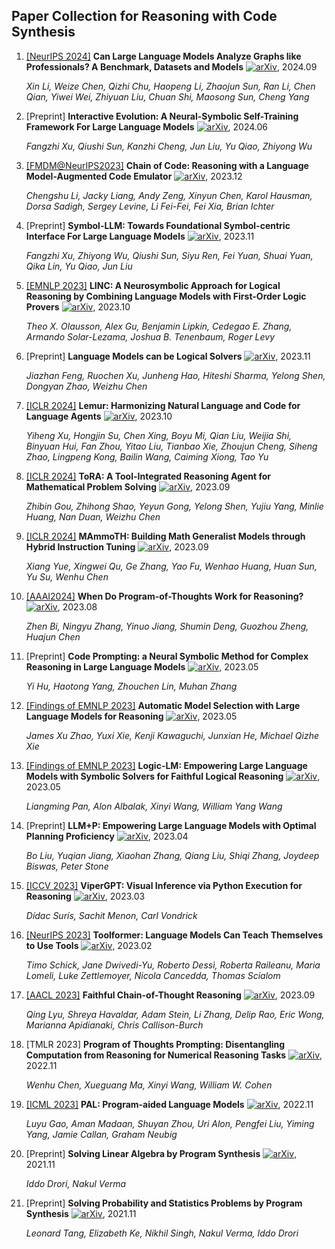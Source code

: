## Paper Collection for Reasoning with Code Synthesis

1. [[NeurIPS 2024]](https://openreview.net/forum?id=mMnL0n7Cwy#discussion) **Can Large Language Models Analyze Graphs like Professionals? A Benchmark, Datasets and Models** [![arXiv](https://img.shields.io/badge/arXiv-2409.19667-b31b1b.svg)](https://arxiv.org/abs/2409.19667), 2024.09

   *Xin Li, Weize Chen, Qizhi Chu, Haopeng Li, Zhaojun Sun, Ran Li, Chen Qian, Yiwei Wei, Zhiyuan Liu, Chuan Shi, Maosong Sun, Cheng Yang*

2. [Preprint] **Interactive Evolution: A Neural-Symbolic Self-Training Framework For Large Language Models** [![arXiv](https://img.shields.io/badge/arXiv-2406.11736-b31b1b.svg)](https://arxiv.org/abs/2406.11736), 2024.06

   *Fangzhi Xu, Qiushi Sun, Kanzhi Cheng, Jun Liu, Yu Qiao, Zhiyong Wu*

3. [[FMDM@NeurIPS2023]](https://openreview.net/pdf?id=tlRUbI0Yf3) **Chain of Code: Reasoning with a Language Model-Augmented Code Emulator** [![arXiv](https://img.shields.io/badge/arXiv-2312.04474-b31b1b.svg)](https://arxiv.org/abs/2312.04474), 2023.12

   *Chengshu Li, Jacky Liang, Andy Zeng, Xinyun Chen, Karol Hausman, Dorsa Sadigh, Sergey Levine, Li Fei-Fei, Fei Xia, Brian Ichter*


2. [Preprint] **Symbol-LLM: Towards Foundational Symbol-centric Interface For Large Language Models** [![arXiv](https://img.shields.io/badge/arXiv-2311.09278-b31b1b.svg)](https://arxiv.org/abs/2311.09278), 2023.11

   *Fangzhi Xu, Zhiyong Wu, Qiushi Sun, Siyu Ren, Fei Yuan, Shuai Yuan, Qika Lin, Yu Qiao, Jun Liu*


3. [[EMNLP 2023]](https://aclanthology.org/2023.emnlp-main.313.pdf) **LINC: A Neurosymbolic Approach for Logical Reasoning by Combining Language Models with First-Order Logic Provers** [![arXiv](https://img.shields.io/badge/arXiv-2310.15164-b31b1b.svg)](https://arxiv.org/abs/2310.15164), 2023.10

   *Theo X. Olausson, Alex Gu, Benjamin Lipkin, Cedegao E. Zhang, Armando Solar-Lezama, Joshua B. Tenenbaum, Roger Levy*


2. [Preprint] **Language Models can be Logical Solvers** [![arXiv](https://img.shields.io/badge/arXiv-2311.06158-b31b1b.svg)](https://arxiv.org/abs/2311.06158), 2023.11

   *Jiazhan Feng, Ruochen Xu, Junheng Hao, Hiteshi Sharma, Yelong Shen, Dongyan Zhao, Weizhu Chen*


3. [[ICLR 2024]](https://openreview.net/pdf?id=hNhwSmtXRh) **Lemur: Harmonizing Natural Language and Code for Language Agents** [![arXiv](https://img.shields.io/badge/arXiv-2310.06830-b31b1b.svg)](https://arxiv.org/abs/2310.06830), 2023.10

   *Yiheng Xu, Hongjin Su, Chen Xing, Boyu Mi, Qian Liu, Weijia Shi, Binyuan Hui, Fan Zhou, Yitao Liu, Tianbao Xie, Zhoujun Cheng, Siheng Zhao, Lingpeng Kong, Bailin Wang, Caiming Xiong, Tao Yu*


4. [[ICLR 2024]](https://openreview.net/pdf?id=Ep0TtjVoap) **ToRA: A Tool-Integrated Reasoning Agent for Mathematical Problem Solving** [![arXiv](https://img.shields.io/badge/arXiv-2309.17452-b31b1b.svg)](https://arxiv.org/abs/2309.17452), 2023.09

   *Zhibin Gou, Zhihong Shao, Yeyun Gong, Yelong Shen, Yujiu Yang, Minlie Huang, Nan Duan, Weizhu Chen*


5. [[ICLR 2024]](https://openreview.net/pdf?id=yLClGs770I) **MAmmoTH: Building Math Generalist Models through Hybrid Instruction Tuning** [![arXiv](https://img.shields.io/badge/arXiv-2309.05653-b31b1b.svg)](https://arxiv.org/abs/2309.05653), 2023.09

   *Xiang Yue, Xingwei Qu, Ge Zhang, Yao Fu, Wenhao Huang, Huan Sun, Yu Su, Wenhu Chen*

6. [[AAAI2024]](https://ojs.aaai.org/index.php/AAAI/article/view/29721) **When Do Program-of-Thoughts Work for Reasoning?** [![arXiv](https://img.shields.io/badge/arXiv-2308.15452-b31b1b.svg)](https://arxiv.org/abs/2308.15452), 2023.08

   *Zhen Bi, Ningyu Zhang, Yinuo Jiang, Shumin Deng, Guozhou Zheng, Huajun Chen*

7. [Preprint] **Code Prompting: a Neural Symbolic Method for Complex Reasoning in Large Language Models** [![arXiv](https://img.shields.io/badge/arXiv-2305.18507-b31b1b.svg)](https://arxiv.org/abs/2305.18507), 2023.05

   *Yi Hu, Haotong Yang, Zhouchen Lin, Muhan Zhang*


3. [[Findings of EMNLP 2023]](https://aclanthology.org/2023.findings-emnlp.55.pdf) **Automatic Model Selection with Large Language Models for Reasoning** [![arXiv](https://img.shields.io/badge/arXiv-2305.14333-b31b1b.svg)](https://arxiv.org/abs/2305.14333), 2023.05

   *James Xu Zhao, Yuxi Xie, Kenji Kawaguchi, Junxian He, Michael Qizhe Xie*


3. [[Findings of EMNLP 2023]](https://aclanthology.org/2023.findings-emnlp.248.pdf) **Logic-LM: Empowering Large Language Models with Symbolic Solvers for Faithful Logical Reasoning** [![arXiv](https://img.shields.io/badge/arXiv-2305.12295-b31b1b.svg)](https://arxiv.org/abs/2305.12295), 2023.05

   *Liangming Pan, Alon Albalak, Xinyi Wang, William Yang Wang*


4. [Preprint] **LLM+P: Empowering Large Language Models with Optimal Planning Proficiency** [![arXiv](https://img.shields.io/badge/arXiv-2304.11477-b31b1b.svg)](https://arxiv.org/abs/2304.11477), 2023.04

   *Bo Liu, Yuqian Jiang, Xiaohan Zhang, Qiang Liu, Shiqi Zhang, Joydeep Biswas, Peter Stone*


5. [[ICCV 2023]](https://openaccess.thecvf.com/content/ICCV2023/papers/Suris_ViperGPT_Visual_Inference_via_Python_Execution_for_Reasoning_ICCV_2023_paper.pdf) **ViperGPT: Visual Inference via Python Execution for Reasoning** [![arXiv](https://img.shields.io/badge/arXiv-2303.08128-b31b1b.svg)](https://arxiv.org/abs/2303.08128), 2023.03

   *Dídac Surís, Sachit Menon, Carl Vondrick*


5. [[NeurIPS 2023]](https://openreview.net/pdf?id=Yacmpz84TH) **Toolformer: Language Models Can Teach Themselves to Use Tools** [![arXiv](https://img.shields.io/badge/arXiv-2302.04761-b31b1b.svg)](https://arxiv.org/abs/2302.04761), 2023.02

   *Timo Schick, Jane Dwivedi-Yu, Roberto Dessì, Roberta Raileanu, Maria Lomeli, Luke Zettlemoyer, Nicola Cancedda, Thomas Scialom*

3. [[AACL 2023]](https://aclanthology.org/2023.ijcnlp-main.20.pdf) **Faithful Chain-of-Thought Reasoning** [![arXiv](https://img.shields.io/badge/arXiv-2301.13379-b31b1b.svg)](https://arxiv.org/pdf/2301.13379.pdf), 2023.09

   *Qing Lyu, Shreya Havaldar, Adam Stein, Li Zhang, Delip Rao, Eric Wong, Marianna Apidianaki, Chris Callison-Burch*

3. [TMLR 2023] **Program of Thoughts Prompting: Disentangling Computation from Reasoning for Numerical Reasoning Tasks** [![arXiv](https://img.shields.io/badge/arXiv-2211.12588-b31b1b.svg)](https://arxiv.org/abs/2211.12588), 2022.11

   *Wenhu Chen, Xueguang Ma, Xinyi Wang, William W. Cohen*

2. [[ICML 2023]](https://proceedings.mlr.press/v202/gao23f/gao23f.pdf) **PAL: Program-aided Language Models** [![arXiv](https://img.shields.io/badge/arXiv-2211.10435-b31b1b.svg)](https://arxiv.org/abs/2211.10435), 2022.11

   *Luyu Gao, Aman Madaan, Shuyan Zhou, Uri Alon, Pengfei Liu, Yiming Yang, Jamie Callan, Graham Neubig*

3. [Preprint] **Solving Linear Algebra by Program Synthesis** [![arXiv](https://img.shields.io/badge/arXiv-2111.08171-b31b1b.svg)](https://arxiv.org/abs/2111.08171), 2021.11

   *Iddo Drori, Nakul Verma*

3. [Preprint] **Solving Probability and Statistics Problems by Program Synthesis** [![arXiv](https://img.shields.io/badge/arXiv-2111.08267-b31b1b.svg)](https://arxiv.org/abs/2111.08267), 2021.11

   *Leonard Tang, Elizabeth Ke, Nikhil Singh, Nakul Verma, Iddo Drori*
